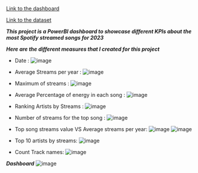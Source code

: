 [Link to the dashboard](https://app.powerbi.com/view?r=eyJrIjoiMWFkNGY2ZjctMzJiNy00ZDQ1LWE0OTAtN2MyZjVjNGQwMTkwIiwidCI6Ijk2NDY0YThhLWY4ZWQtNDBiMS05OWUyLTVmNmI1MGEyMDI1MCIsImMiOjN9)

[Link to the dataset](https://www.kaggle.com/datasets/nelgiriyewithana/top-spotify-songs-2023/data)

***This project is a PowerBI dashboard to showcase different KPIs about the most Spotify streamed songs for 2023***

***Here are the different measures that I created for this project***

* Date :
![image](https://github.com/imenbkr/Power-Bi-dashboards/assets/104791884/e4c6cfd6-679a-4528-a20e-da21ed2a9323)

* Average Streams per year :
![image](https://github.com/imenbkr/Power-Bi-dashboards/assets/104791884/f1583893-e316-4412-b27e-4368628c8851)

* Maximum of streams :
![image](https://github.com/imenbkr/Power-Bi-dashboards/assets/104791884/db9cce3d-0be6-46ab-af3a-d2be9e0ab2f7)

* Average Percentage of energy in each song :
![image](https://github.com/imenbkr/Power-Bi-dashboards/assets/104791884/ba6808c2-99ca-4d20-9d2d-76757e680d0e)

* Ranking Artists by Streams :
![image](https://github.com/imenbkr/Power-Bi-dashboards/assets/104791884/dc40e172-75c1-4b12-bde5-86ba35a5cc51)

* Number of streams for the top song :
![image](https://github.com/imenbkr/Power-Bi-dashboards/assets/104791884/cb5f8e0e-e3dd-43fd-840b-31a4bed56ed2)

* Top song streams value VS Average streams per year:
![image](https://github.com/imenbkr/Power-Bi-dashboards/assets/104791884/cef7f0dc-3b87-4553-a0ce-b0910fb01236)
![image](https://github.com/imenbkr/Power-Bi-dashboards/assets/104791884/2120e2b9-834e-4db0-8bf4-3e8dc1bc0068)

* Top 10 artists by streams:
![image](https://github.com/imenbkr/Power-Bi-dashboards/assets/104791884/c15db10a-cd04-490a-9962-be90af8b108d)

* Count Track names:
![image](https://github.com/imenbkr/Power-Bi-dashboards/assets/104791884/c9175649-d2c6-403e-835e-3c0d9b6b1683)


***Dashboard***
![image](https://github.com/imenbkr/Power-Bi-dashboards/assets/104791884/717f184b-22da-4c80-bc68-85e64ee92e45)
